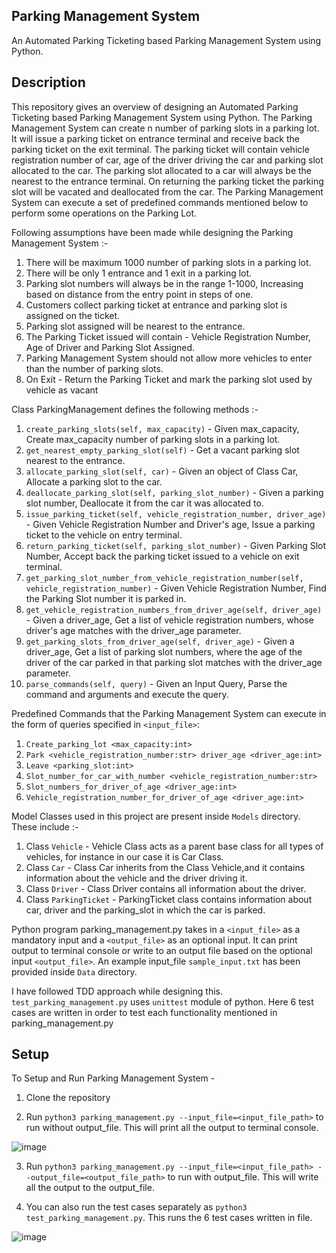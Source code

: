 ## Parking Management System

An Automated Parking Ticketing based Parking Management System using Python.



## Description

This repository gives an overview of designing an Automated Parking Ticketing based Parking Management System using Python.
The Parking Management System can create n number of parking slots in a parking lot. It will issue a parking ticket on entrance terminal
and receive back the parking ticket on the exit terminal. The parking ticket will contain vehicle registration number of car,
age of the driver driving the car and parking slot allocated to the car. The parking slot allocated to a car will always be the nearest 
to the entrance terminal. On returning the parking ticket the parking slot will be vacated and deallocated from the car.
The Parking Management System can execute a set of predefined commands mentioned below to perform some operations on the Parking Lot.



Following assumptions have been made while designing the Parking Management System :-

1. There will be maximum 1000 number of parking slots in a parking lot.
2. There will be only 1 entrance and 1 exit in a parking lot.
3. Parking slot numbers will always be in the range 1-1000, Increasing based on distance from the entry point in steps of one.
4. Customers collect parking ticket at entrance and parking slot is assigned on the ticket.
5. Parking slot assigned will be nearest to the entrance.
6. The Parking Ticket issued will contain - Vehicle Registration Number, Age of Driver and Parking Slot Assigned.
7. Parking Management System should not allow more vehicles to enter than the number of parking slots.
8. On Exit - Return the Parking Ticket and mark the parking slot used by vehicle as vacant

Class ParkingManagement defines the following methods :-
1. `create_parking_slots(self, max_capacity)` - Given max_capacity, Create max_capacity number of parking slots in a parking lot.
2. `get_nearest_empty_parking_slot(self)` - Get a vacant parking slot nearest to the entrance.
3. `allocate_parking_slot(self, car)` - Given an object of Class Car, Allocate a parking slot to the car.
4. `deallocate_parking_slot(self, parking_slot_number)` - Given a parking slot number, Deallocate it from the car it was allocated to.
5. `issue_parking_ticket(self, vehicle_registration_number, driver_age)` - Given Vehicle Registration Number and Driver's age,
Issue a parking ticket to the vehicle on entry terminal.
6. `return_parking_ticket(self, parking_slot_number)` - Given Parking Slot Number, Accept back the parking ticket issued to a vehicle on exit terminal.
7. `get_parking_slot_number_from_vehicle_registration_number(self, vehicle_registration_number)` - Given Vehicle Registration Number,
Find the Parking Slot number it is parked in.
8. `get_vehicle_registration_numbers_from_driver_age(self, driver_age)` - Given a driver_age, Get a list of vehicle registration numbers, 
whose driver's age matches with the driver_age parameter.
9. `get_parking_slots_from_driver_age(self, driver_age)` - Given a driver_age, Get a list of parking slot numbers, 
where the age of the driver of the car parked in that parking slot matches with the driver_age parameter.
10. `parse_commands(self, query)` - Given an Input Query, Parse the command and arguments and execute the query.



Predefined Commands that the Parking Management System can execute in the form of queries specified in `<input_file>`:
1. `Create_parking_lot <max_capacity:int>`
2. `Park <vehicle_registration_number:str> driver_age <driver_age:int>`
3. `Leave <parking_slot:int>`
4. `Slot_number_for_car_with_number <vehicle_registration_number:str>`
5. `Slot_numbers_for_driver_of_age <driver_age:int>`
6. `Vehicle_registration_number_for_driver_of_age <driver_age:int>`


Model Classes used in this project are present inside `Models` directory. These include :-
1. Class `Vehicle` - Vehicle Class acts as a parent base class for all types of vehicles, for instance in our case it is Car Class.
2. Class `Car` - Class Car inherits from the Class Vehicle,and it contains information about the vehicle and the driver driving it.
3. Class `Driver` - Class Driver contains all information about the driver.
4. Class `ParkingTicket` - ParkingTicket class contains information about car, driver and the parking_slot in which the car is parked.



Python program parking_management.py takes in a `<input_file>` as a mandatory input and a `<output_file>` as an optional input.
It can print output to terminal console or write to an output file based on the optional input `<output_file>`.
An example input_file `sample_input.txt` has been provided inside `Data` directory.


I have followed TDD approach while designing this. `test_parking_management.py` uses `unittest` module of python.
Here 6 test cases are written in order to test each functionality mentioned in parking_management.py

## Setup

To Setup and Run Parking Management System - 

1. Clone the repository

2. Run `python3 parking_management.py --input_file=<input_file_path>` to run without output_file. 
This will print all the output to terminal console.

![image](https://user-images.githubusercontent.com/21499789/128347936-029489c4-3218-4dcc-bd61-980005f26369.png)
  
3. Run `python3 parking_management.py --input_file=<input_file_path> --output_file=<output_file_path>` to run with output_file. 
This will write all the output to the output_file.

4. You can also run the test cases separately as `python3 test_parking_management.py`. 
This runs the 6 test cases written in file. 

![image](https://user-images.githubusercontent.com/21499789/128348027-4d99b58c-88ca-459d-8b6d-ead1f41d2319.png)
